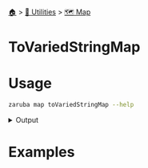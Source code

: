 <!--startTocHeader-->
[🏠](../../README.md) > [🔧 Utilities](../README.md) > [🗺️ Map](README.md)
# ToVariedStringMap
<!--endTocHeader-->

# Usage

<!--startCode-->
```bash
zaruba map toVariedStringMap --help
```
 
<details>
<summary>Output</summary>
 
```````
Transform to string map with various combination (original, kebab-case, camelCase, PascalCase, snake_case, lower case, UPPER CASE, UPPER_SNAKE_CASE, "double quoted", 'single quoted')

Usage:
  zaruba map toVariedStringMap <jsonMap> [keys...] [flags]

Flags:
  -h, --help   help for toVariedStringMap
```````
</details>
<!--endCode-->

# Examples



<!--startTocSubTopic-->
<!--endTocSubTopic-->